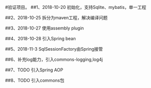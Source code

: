 #验证项目。
##1、2018-10-20 初始化，支持Sqlite、mybatis，单一工程

##2、2018-10-25 拆分为maven工程，解决编译问题

##3、2018-10-27 使用assembly plugin

##4、2018-10-28 引入Spring bean

##5、2018-11-3 SqlSessionFactory由Spring接管

##6、补充log能力，引入commons-logging,log4j

##7、TODO 引入Spring AOP

##8、TODO 引入commons包